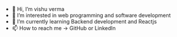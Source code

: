 - 👋 Hi, I’m vishu verma
- 👀 I’m interested in web programming and software development 
- 🌱 I’m currently learning Backend development and Reactjs
- 📫 How to reach me -> GitHub or LinkedIn 

<!--- 
vishu-verma1/vishu-verma1 is a ✨ special ✨ repository because its `README.md` (this file) appears on your GitHub profile.
You can click the Preview link to take a look at your changes.
--->
